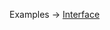 <p class="ExampleLinks">Examples <span class="ExampleLinksTitleSeparator">-></span> <a href="../../examples/generated/interface">Interface</a></p>
